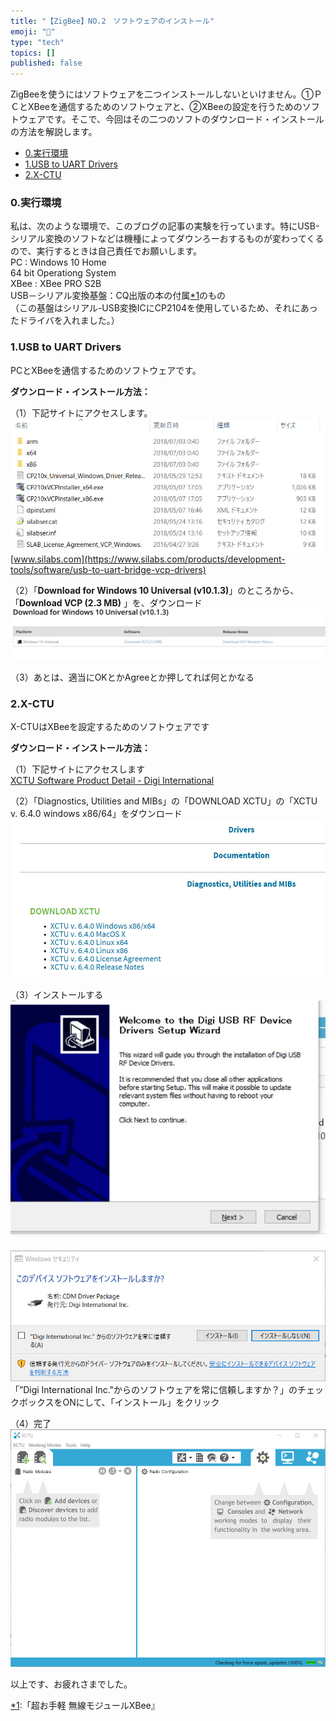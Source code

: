 ```yaml
---
title: "【ZigBee】NO.2　ソフトウェアのインストール"
emoji: "🤖"
type: "tech"
topics: []
published: false
---
```


ZigBeeを使うにはソフトウェアを二つインストールしないといけません。➀ＰＣとXBeeを通信するためのソフトウェアと、②XBeeの設定を行うためのソフトウェアです。そこで、今回はその二つのソフトのダウンロード・インストールの方法を解説します。

* [0.実行環境](#0実行環境)
* [1.USB to UART Drivers](#1USB-to-UART-Drivers)
* [2.X-CTU](#2X-CTU)

### 0.実行環境

私は、次のような環境で、このブログの記事の実験を行っています。特にUSB-シリアル変換のソフトなどは機種によってダウンろーおするものが変わってくるので、実行するときは自己責任でお願いします。  
PC : Windows 10 Home  
 64 bit Operationg System  
XBee : XBee PRO S2B  
USB－シリアル変換基盤：CQ出版の本の付属[\*1](#f-5ea84f5c "「超お手軽　無線モジュールXBee』")のもの  
（この基盤はシリアル-USB変換ICにCP2104を使用しているため、それにあったドライバを入れました。）  
  
### 1.USB to UART Drivers

PCとXBeeを通信するためのソフトウェアです。

**ダウンロード・インストール方法：**

（1）下記サイトにアクセスします。  
![f:id:pythonjacascript:20180703005911j:plain](/images/ppythonjacascript2018070320180703005911.jpg "f:id:pythonjacascript:20180703005911j:plain")[www.silabs.com](https://www.silabs.com/products/development-tools/software/usb-to-uart-bridge-vcp-drivers)

（2）「**Download for Windows 10 Universal (v10.1.3)**」のところから、「**Download VCP (2.3 MB)** 」を、ダウンロード  
![f:id:pythonjacascript:20180703010148j:plain](/images/ppythonjacascript2018070320180703010148.jpg "f:id:pythonjacascript:20180703010148j:plain")

（3）あとは、適当にOKとかAgreeとか押してれば何とかなる  
  
### 2.X-CTU

X-CTUはXBeeを設定するためのソフトウェアです

**ダウンロード・インストール方法：**

（1）下記サイトにアクセスします  
[XCTU Software Product Detail - Digi International](https://www.digi.com/support/productdetail?pid=3352)

  
（2）「Diagnostics, Utilities and MIBs」の「DOWNLOAD XCTU」の「XCTU v. 6.4.0 windows x86/64」をダウンロード  
![f:id:pythonjacascript:20180703005917j:plain](/images/ppythonjacascript2018070320180703005917.jpg "f:id:pythonjacascript:20180703005917j:plain")

（3）インストールする  
![f:id:pythonjacascript:20180703005925j:plain](/images/ppythonjacascript2018070320180703005925.jpg "f:id:pythonjacascript:20180703005925j:plain")

![f:id:pythonjacascript:20180703005928j:plain](/images/ppythonjacascript2018070320180703005928.jpg "f:id:pythonjacascript:20180703005928j:plain")  
「”Digi International Inc."からのソフトウェアを常に信頼しますか？」のチェックボックスをONにして、「インストール」をクリック

（4）完了  
![f:id:pythonjacascript:20180703005932j:plain](/images/ppythonjacascript2018070320180703005932.jpg "f:id:pythonjacascript:20180703005932j:plain")
  
  
以上です、お疲れさまでした。

[\*1](#fn-5ea84f5c):「超お手軽 無線モジュールXBee』